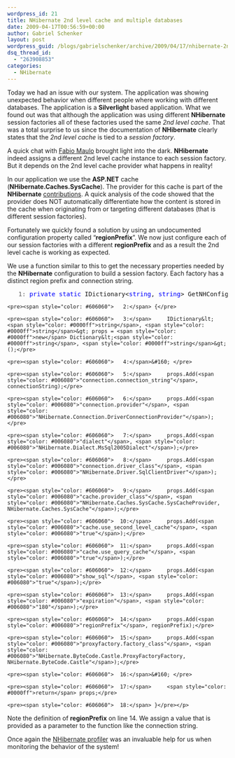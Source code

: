 ```yaml
---
wordpress_id: 21
title: NHibernate 2nd level cache and multiple databases
date: 2009-04-17T00:56:59+00:00
author: Gabriel Schenker
layout: post
wordpress_guid: /blogs/gabrielschenker/archive/2009/04/17/nhibernate-2nd-level-cache-and-multiple-databases.aspx
dsq_thread_id:
  - "263908853"
categories:
  - NHibernate
---
```

Today we had an issue with our system. The application was showing unexpected behavior when different people where working with different databases. The application is a **Silverlight** based application. What we found out was that although the application was using different **NHibernate** session factories all of these factories used the same _2nd level cache_. That was a total surprise to us since the documentation of **NHibernate** clearly states that the _2nd level cache_ is tied to a _session factory_.

A quick chat with [Fabio Maulo](http://fabiomaulo.blogspot.com/) brought light into the dark. **NHibernate** indeed assigns a different 2nd level cache instance to each session factory. But it depends on the 2nd level cache provider what happens in reality!

In our application we use the **ASP.NET** cache (**NHibernate.Caches.SysCache**). The provider for this cache is part of the **NHibernate** [contributions](https://nhcontrib.svn.sourceforge.net/svnroot/nhcontrib/trunk/). A quick analysis of the code showed that the provider does NOT automatically differentiate how the content is stored in the cache when originating from or targeting different databases (that is different session factories).

Fortunately we quickly found a solution by using an undocumented configuration property called “**regionPrefix**”. We now just configure each of our session factories with a different **regionPrefix** and as a result the 2nd level cache is working as expected.

We use a function similar to this to get the necessary properties needed by the **NHibernate** configuration to build a session factory. Each factory has a distinct region prefix and connection string.

<div>
  <div>
    <pre><span style="color: #606060">   1:</span> <span style="color: #0000ff">private</span> <span style="color: #0000ff">static</span> IDictionary&lt;<span style="color: #0000ff">string</span>, <span style="color: #0000ff">string</span>&gt; GetNHConfigProperties(<span style="color: #0000ff">string</span> regionPrefix, <span style="color: #0000ff">string</span> connectionString)</pre>
    
    <pre><span style="color: #606060">   2:</span> {</pre>
    
    <pre><span style="color: #606060">   3:</span>     IDictionary&lt;<span style="color: #0000ff">string</span>, <span style="color: #0000ff">string</span>&gt; props = <span style="color: #0000ff">new</span> Dictionary&lt;<span style="color: #0000ff">string</span>, <span style="color: #0000ff">string</span>&gt;();</pre>
    
    <pre><span style="color: #606060">   4:</span>&#160; </pre>
    
    <pre><span style="color: #606060">   5:</span>     props.Add(<span style="color: #006080">"connection.connection_string"</span>, connectionString);</pre>
    
    <pre><span style="color: #606060">   6:</span>     props.Add(<span style="color: #006080">"connection.provider"</span>, <span style="color: #006080">"NHibernate.Connection.DriverConnectionProvider"</span>);</pre>
    
    <pre><span style="color: #606060">   7:</span>     props.Add(<span style="color: #006080">"dialect"</span>, <span style="color: #006080">"NHibernate.Dialect.MsSql2005Dialect"</span>);</pre>
    
    <pre><span style="color: #606060">   8:</span>     props.Add(<span style="color: #006080">"connection.driver_class"</span>, <span style="color: #006080">"NHibernate.Driver.SqlClientDriver"</span>);</pre>
    
    <pre><span style="color: #606060">   9:</span>     props.Add(<span style="color: #006080">"cache.provider_class"</span>, <span style="color: #006080">"NHibernate.Caches.SysCache.SysCacheProvider, NHibernate.Caches.SysCache"</span>);</pre>
    
    <pre><span style="color: #606060">  10:</span>     props.Add(<span style="color: #006080">"cache.use_second_level_cache"</span>, <span style="color: #006080">"true"</span>);</pre>
    
    <pre><span style="color: #606060">  11:</span>     props.Add(<span style="color: #006080">"cache.use_query_cache"</span>, <span style="color: #006080">"true"</span>);</pre>
    
    <pre><span style="color: #606060">  12:</span>     props.Add(<span style="color: #006080">"show_sql"</span>, <span style="color: #006080">"true"</span>);</pre>
    
    <pre><span style="color: #606060">  13:</span>     props.Add(<span style="color: #006080">"expiration"</span>, <span style="color: #006080">"180"</span>);</pre>
    
    <pre><span style="color: #606060">  14:</span>     props.Add(<span style="color: #006080">"regionPrefix"</span>, regionPrefix);</pre>
    
    <pre><span style="color: #606060">  15:</span>     props.Add(<span style="color: #006080">"proxyfactory.factory_class"</span>, <span style="color: #006080">"NHibernate.ByteCode.Castle.ProxyFactoryFactory, NHibernate.ByteCode.Castle"</span>);</pre>
    
    <pre><span style="color: #606060">  16:</span>&#160; </pre>
    
    <pre><span style="color: #606060">  17:</span>     <span style="color: #0000ff">return</span> props;</pre>
    
    <pre><span style="color: #606060">  18:</span> }</pre></p>
  </div>
</div>

Note the definition of **regionPrefix** on line 14. We assign a value that is provided as a parameter to the function like the connection string.

Once again the [NHibernate profiler](http://nhprof.com/) was an invaluable help for us when monitoring the behavior of the system!